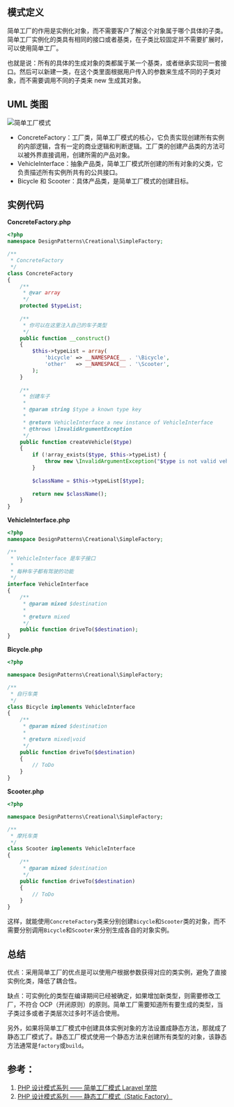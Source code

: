 ## 模式定义
简单工厂的作用是实例化对象，而不需要客户了解这个对象属于哪个具体的子类。简单工厂实例化的类具有相同的接口或者基类，在子类比较固定并不需要扩展时，可以使用简单工厂。

也就是说：所有的具体的生成对象的类都属于某一个基类，或者继承实现同一套接口。然后可以新建一类，在这个类里面根据用户传入的参数来生成不同的子类对象，而不需要调用不同的子类来 new 生成其对象。

## UML 类图
![简单工厂模式](http://cnd.qiniu.lin07ux.cn/markdown/1466937260004.png)

* ConcreteFactory：工厂类，简单工厂模式的核心，它负责实现创建所有实例的内部逻辑，含有一定的商业逻辑和判断逻辑。工厂类的创建产品类的方法可以被外界直接调用，创建所需的产品对象。
* VehicleInterface：抽象产品类，简单工厂模式所创建的所有对象的父类，它负责描述所有实例所共有的公共接口。
* Bicycle 和 Scooter：具体产品类，是简单工厂模式的创建目标。

## 实例代码

**ConcreteFactory.php**

```php
<?php
namespace DesignPatterns\Creational\SimpleFactory;

/**
 * ConcreteFactory
 */
class ConcreteFactory
{
    /**
     * @var array
     */
    protected $typeList;
    
    /**
     * 你可以在这里注入自己的车子类型
     */
    public function __construct()
    {
        $this->typeList = array(
            'bicycle' => __NAMESPACE__ . '\Bicycle',
            'other'   => __NAMESPACE__ . '\Scooter',
        );
    }
    
    /**
     * 创建车子
     *
     * @param string $type a known type key
     *
     * @return VehicleInterface a new instance of VehicleInterface
     * @throws \InvalidArgumentException
     */
    public function createVehicle($type)
    {
        if (!array_exists($type, $this->typeList) {
            throw new \InvalidArgumentException("$type is not valid vehicle");
        }
        
        $className = $this->typeList[$type];
        
        return new $className();
    }
}
```

**VehicleInterface.php**

```php
<?php
namespace DesignPatterns\Creational\SimpleFactory;

/**
 * VehicleInterface 是车子接口
 * 
 * 每种车子都有驾驶的功能
 */
interface VehicleInterface
{
    /**
     * @param mixed $destination
     *
     * @return mixed
     */
    public function driveTo($destination);
}
```

**Bicycle.php**

```php
<?php

namespace DesignPatterns\Creational\SimpleFactory;

/**
 * 自行车类
 */
class Bicycle implements VehicleInterface
{
    /**
     * @param mixed $destination
     *
     * @return mixed|void
     */
    public function driveTo($destination)
    {
        // ToDo
    }
}
```

**Scooter.php**

```php
<?php

namespace DesignPatterns\Creational\SimpleFactory;

/**
 * 摩托车类
 */
class Scooter implements VehicleInterface
{
    /**
     * @param mixed $destination
     */
    public function driveTo($destination)
    {
        // ToDo
    }
}
```

这样，就能使用`ConcreteFactory`类来分别创建`Bicycle`和`Scooter`类的对象，而不需要分别调用`Bicycle`和`Scooter`来分别生成各自的对象实例。

## 总结
优点：采用简单工厂的优点是可以使用户根据参数获得对应的类实例，避免了直接实例化类，降低了耦合性。

缺点：可实例化的类型在编译期间已经被确定，如果增加新类型，则需要修改工厂，不符合 OCP（开闭原则）的原则。简单工厂需要知道所有要生成的类型，当子类过多或者子类层次过多时不适合使用。

另外，如果将简单工厂模式中创建具体实例对象的方法设置成静态方法，那就成了静态工厂模式了。静态工厂模式使用一个静态方法来创建所有类型的对象，该静态方法通常是`factory`或`build`。

## 参考：
1. [PHP 设计模式系列 —— 简单工厂模式 Laravel 学院](http://laravelacademy.org/post/2643.html)
2. [PHP 设计模式系列 —— 静态工厂模式（Static Factory）](http://laravelacademy.org/post/2647.html)

